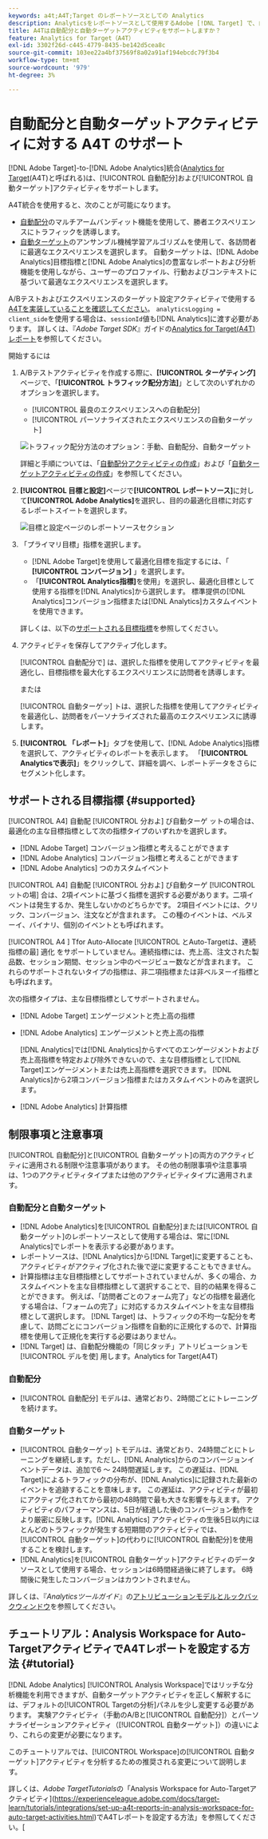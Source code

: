```yaml
---
keywords: a4t;A4T;Target のレポートソースとしての Analytics
description: Analyticsをレポートソースとして使用するAdobe [!DNL Target] で、自動配分と自動ターゲットアクティビティを作成する方法を説明します(A4T)。
title: A4Tは自動配分と自動ターゲットアクティビティをサポートしますか？
feature: Analytics for Target（A4T）
exl-id: 3302f26d-c445-4779-8435-be142d5cea8c
source-git-commit: 103ee22a4bf37569f8a02a91af194ebcdc79f3b4
workflow-type: tm+mt
source-wordcount: '979'
ht-degree: 3%

---
```


# 自動配分と自動ターゲットアクティビティに対する A4T のサポート

[!DNL Adobe Target]-to-[!DNL Adobe Analytics]統合([Analytics for Target](/help/c-integrating-target-with-mac/a4t/a4t.md)(A4T)と呼ばれる)は、[!UICONTROL 自動配分]および[!UICONTROL 自動ターゲット]アクティビティをサポートします。

A4T統合を使用すると、次のことが可能になります。

* [自動配分](/help/c-activities/automated-traffic-allocation/automated-traffic-allocation.md)のマルチアームバンディット機能を使用して、勝者エクスペリエンスにトラフィックを誘導します。
* [自動ターゲット](/help/c-activities/auto-target/auto-target-to-optimize.md)のアンサンブル機械学習アルゴリズムを使用して、各訪問者に最適なエクスペリエンスを選択します。 自動ターゲットは、[!DNL Adobe Analytics]目標指標と[!DNL Adobe Analytics]の豊富なレポートおよび分析機能を使用しながら、ユーザーのプロファイル、行動およびコンテキストに基づいて最適なエクスペリエンスを選択します。

A/Bテストおよびエクスペリエンスのターゲット設定アクティビティで使用する[A4Tを実装していることを確認してください](/help/c-integrating-target-with-mac/a4t/a4timplementation.md)。 `analyticsLogging = client_side`を使用する場合は、`sessionId`値も[!DNL Analytics]に渡す必要があります。 詳しくは、『*Adobe Target SDK*』ガイドの[Analytics for Target(A4T)レポート](https://adobetarget-sdks.gitbook.io/docs/integration-with-experience-cloud/analytics-for-target-a4t-reporting)を参照してください。

開始するには

1. A/Bテストアクティビティを作成する際に、**[!UICONTROL ターゲティング]**&#x200B;ページで、「**[!UICONTROL トラフィック配分方法]**」として次のいずれかのオプションを選択します。

   * [!UICONTROL 最良のエクスペリエンスへの自動配分]
   * [!UICONTROL パーソナライズされたエクスペリエンスの自動ターゲット]

   ![トラフィック配分方法のオプション：手動、自動配分、自動ターゲット](/help/c-integrating-target-with-mac/a4t/assets/traffic-allocation-methods.png)

   詳細と手順については、「[自動配分アクティビティの作成](/help/c-activities/automated-traffic-allocation/create-auto-allocate-activity.md)」および「[自動ターゲットアクティビティの作成](/help/c-activities/auto-target/create-auto-target.md)」を参照してください。

1. **[!UICONTROL 目標と設定]**&#x200B;ページで&#x200B;**[!UICONTROL レポートソース]**&#x200B;に対して&#x200B;**[!UICONTROL Adobe Analytics]**&#x200B;を選択し、目的の最適化目標に対応するレポートスイートを選択します。

   ![目標と設定ページのレポートソースセクション](/help/c-integrating-target-with-mac/a4t/assets/a4t-select.png)

1. 「プライマリ目標」指標を選択します。

   * [!DNL Adobe Target]を使用して最適化目標を指定するには、「 **[!UICONTROL コンバージョン]** 」を選択します。
   * 「**[!UICONTROL Analytics指標]**&#x200B;を使用」を選択し、最適化目標として使用する指標を[!DNL Analytics]から選択します。 標準提供の[!DNL Analytics]コンバージョン指標または[!DNL Analytics]カスタムイベントを使用できます。

   詳しくは、以下の[サポートされる目標指標](#supported)を参照してください。

1. アクティビティを保存してアクティブ化します。

   [!UICONTROL 自動配分で] は、選択した指標を使用してアクティビティを最適化し、目標指標を最大化するエクスペリエンスに訪問者を誘導します。

   または

   [!UICONTROL 自動ターゲッ] トは、選択した指標を使用してアクティビティを最適化し、訪問者をパーソナライズされた最高のエクスペリエンスに誘導します。

1. **[!UICONTROL 「レポート]**」タブを使用して、[!DNL Adobe Analytics]指標を選択して、アクティビティのレポートを表示します。 「**[!UICONTROL Analyticsで表示]**」をクリックして、詳細を調べ、レポートデータをさらにセグメント化します。

## サポートされる目標指標 {#supported}

[!UICONTROL A4] 自動配 [!UICONTROL 分およ] び自動ターゲ  ットの場合は、最適化の主な目標指標として次の指標タイプのいずれかを選択します。

* [!DNL Adobe Target] コンバージョン指標と考えることができます
* [!DNL Adobe Analytics] コンバージョン指標と考えることができます
* [!DNL Adobe Analytics] つのカスタムイベント

[!UICONTROL A4] 自動配 [!UICONTROL 分およ] び自動ターゲ [!UICONTROL ットの場] 合は、2項イベントに基づく指標を選択する必要があります。二項イベントは発生するか、発生しないかのどちらかです。 2項目イベントには、クリック、コンバージョン、注文などが含まれます。 この種のイベントは、ベルヌーイ、バイナリ、個別のイベントとも呼ばれます。

[!UICONTROL A4 ] Tfor Auto-Allocate [!UICONTROL とAuto-Targetは、連続指標の最] 適化  をサポートしていません。連続指標には、売上高、注文された製品数、セッション期間、セッション中のページビュー数などが含まれます。 これらのサポートされないタイプの指標は、非二項指標または非ベルヌーイ指標とも呼ばれます。

次の指標タイプは、主な目標指標としてサポートされません。

* [!DNL Adobe Target] エンゲージメントと売上高の指標
* [!DNL Adobe Analytics] エンゲージメントと売上高の指標

   [!DNL Analytics]では[!DNL Analytics]からすべてのエンゲージメントおよび売上高指標を特定および除外できないので、主な目標指標として[!DNL Target]エンゲージメントまたは売上高指標を選択できます。 [!DNL Analytics]から2項コンバージョン指標またはカスタムイベントのみを選択します。

* [!DNL Adobe Analytics] 計算指標

## 制限事項と注意事項

[!UICONTROL 自動配分]と[!UICONTROL 自動ターゲット]の両方のアクティビティに適用される制限や注意事項があります。 その他の制限事項や注意事項は、1つのアクティビティタイプまたは他のアクティビティタイプに適用されます。

### 自動配分と自動ターゲット

* [!DNL Adobe Analytics]を[!UICONTROL 自動配分]または[!UICONTROL 自動ターゲット]のレポートソースとして使用する場合は、常に[!DNL Analytics]でレポートを表示する必要があります。
* レポートソースは、[!DNL Analytics]から[!DNL Target]に変更することも、アクティビティがアクティブ化された後で逆に変更することもできません。
* 計算指標は主な目標指標としてサポートされていませんが、多くの場合、カスタムイベントを主な目標指標として選択することで、目的の結果を得ることができます。 例えば、「訪問者ごとのフォーム完了」などの指標を最適化する場合は、「フォームの完了」に対応するカスタムイベントを主な目標指標として選択します。 [!DNL Target] は、トラフィックの不均一な配分を考慮して、訪問ごとにコンバージョン指標を自動的に正規化するので、計算指標を使用して正規化を実行する必要はありません。
* [!DNL Target] は、自動配分機能の「同じタッチ」アトリビューションモ [!UICONTROL デルを使] 用します。Analytics for Target(A4T)

### 自動配分

* [!UICONTROL 自動配分] モデルは、通常どおり、2時間ごとにトレーニングを続けます。

### 自動ターゲット

* [!UICONTROL 自動ターゲッ] トモデルは、通常どおり、24時間ごとにトレーニングを継続します。ただし、[!DNL Analytics]からのコンバージョンイベントデータは、追加で6 ～ 24時間遅延します。 この遅延は、[!DNL Target]によるトラフィックの分布が、[!DNL Analytics]に記録された最新のイベントを追跡することを意味します。 この遅延は、アクティビティが最初にアクティブ化されてから最初の48時間で最も大きな影響を与えます。 アクティビティのパフォーマンスは、5日が経過した後のコンバージョン動作をより厳密に反映します。[!DNL Analytics] アクティビティの生後5日以内にほとんどのトラフィックが発生する短期間のアクティビティでは、[!UICONTROL 自動ターゲット]の代わりに[!UICONTROL 自動配分]を使用することを検討します。
* [!DNL Analytics]を[!UICONTROL 自動ターゲット]アクティビティのデータソースとして使用する場合、セッションは6時間経過後に終了します。 6時間後に発生したコンバージョンはカウントされません。

詳しくは、『*Analyticsツールガイド*』の[アトリビューションモデルとルックバックウィンドウ](https://experienceleague.adobe.com/docs/analytics/analyze/analysis-workspace/attribution/models.html)を参照してください。

## チュートリアル：Analysis Workspace for Auto-TargetアクティビティでA4Tレポートを設定する方法 {#tutorial}

[!DNL Adobe Analytics] [!UICONTROL Analysis Workspace]ではリッチな分析機能を利用できますが、自動ターゲットアクティビティを正しく解釈するには、デフォルトの[!UICONTROL Targetの分析]パネルを少し変更する必要があります。 実験アクティビティ（手動のA/Bと[!UICONTROL 自動配分]）とパーソナライゼーションアクティビティ（[!UICONTROL 自動ターゲット]）の違いにより、これらの変更が必要になります。

このチュートリアルでは、[!UICONTROL Workspace]の[!UICONTROL 自動ターゲット]アクティビティを分析するための推奨される変更について説明します。

詳しくは、*Adobe TargetTutorials*&#x200B;の「Analysis Workspace for Auto-Targetアクティビティ](https://experienceleague.adobe.com/docs/target-learn/tutorials/integrations/set-up-a4t-reports-in-analysis-workspace-for-auto-target-activities.html)でA4Tレポートを設定する方法」を参照してください。[
